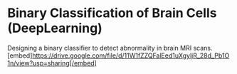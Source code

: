 # Binary Classification of Brain Cells (DeepLearning)

Designing a binary classifier to detect abnormality in brain MRI scans.
[embed]https://drive.google.com/file/d/11W1fZZQFalEed1uXgyljR_28d_Pb1O1n/view?usp=sharing[/embed]
